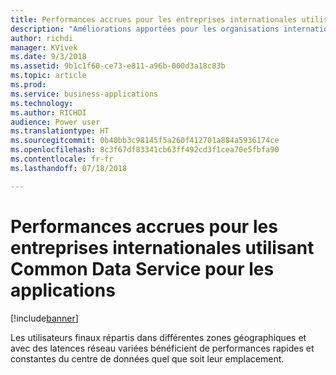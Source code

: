 ```yaml
---
title: Performances accrues pour les entreprises internationales utilisant Common Data Service pour les applications
description: "Améliorations apportées pour les organisations internationales utilisant Common Data Service pour les applications"
author: richdi
manager: KVivek
ms.date: 9/3/2018
ms.assetid: 9b1c1f60-ce73-e811-a96b-000d3a18c83b
ms.topic: article
ms.prod: 
ms.service: business-applications
ms.technology: 
ms.author: RICHDI
audience: Power user
ms.translationtype: HT
ms.sourcegitcommit: 0b40bb3c98145f5a260f412701a884a5936174ce
ms.openlocfilehash: 8c3f67df83341cb63ff492cd3f1cea70e5fbfa90
ms.contentlocale: fr-fr
ms.lasthandoff: 07/18/2018

---
```

# <a name="increased-performance-for-globally-distributed-common-data-service-for-apps-enterprises"></a>Performances accrues pour les entreprises internationales utilisant Common Data Service pour les applications


[!include[banner](../../includes/banner.md)]

Les utilisateurs finaux répartis dans différentes zones géographiques et avec des latences réseau variées bénéficient de performances rapides et constantes du centre de données quel que soit leur emplacement.

